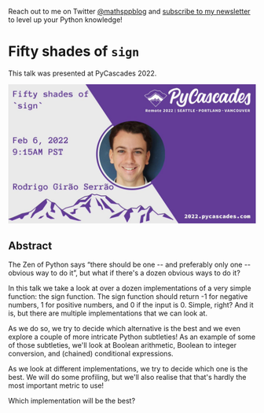 Reach out to me on Twitter [@mathsppblog](https://twitter.com/mathsppblog)
and [subscribe to my newsletter](https://mathspp.com/subscribe) to level up your Python knowledge!

# Fifty shades of `sign`

This talk was presented at PyCascades 2022.

![](./poster.png)


## Abstract

The Zen of Python says “there should be one -- and preferably only one -- obvious way to do it”, but what if there's a dozen obvious ways to do it?

In this talk we take a look at over a dozen implementations of a very simple function: the sign function.
The sign function should return -1 for negative numbers, 1 for positive numbers, and 0 if the input is 0. Simple, right?
And it is, but there are multiple implementations that we can look at.

As we do so, we try to decide which alternative is the best and we even explore a couple of more intricate Python subtleties!
As an example of some of those subtleties, we'll look at Boolean arithmetic, Boolean to integer conversion, and (chained) conditional expressions.

As we look at different implementations, we try to decide which one is the best. We will do some profiling, but we'll also realise that that's hardly the most important metric to use!

Which implementation will be the best?


[twitter]: https://twitter.com/mathsppblog

